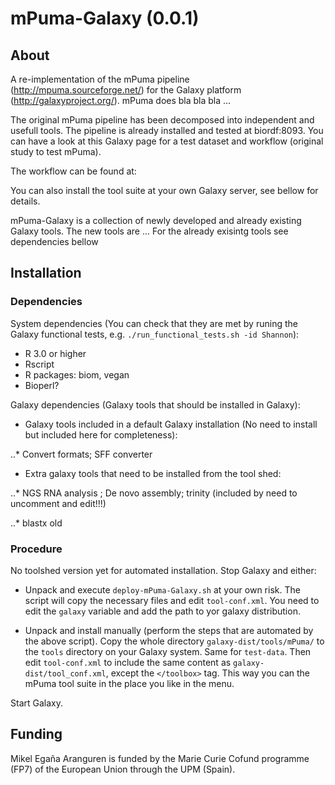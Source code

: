 mPuma-Galaxy (0.0.1)
====================

About
-----

A re-implementation of the mPuma pipeline (http://mpuma.sourceforge.net/) for the Galaxy platform (http://galaxyproject.org/). mPuma does bla bla bla ... 

The original mPuma pipeline has been decomposed into independent and usefull tools. The pipeline is already installed and tested at biordf:8093. You can have a look at this Galaxy page for a test dataset and workflow (original study to test mPuma). 

The workflow can be found at: 

You can also install the tool suite at your own Galaxy server, see bellow for details.

mPuma-Galaxy is a collection of newly developed and already existing Galaxy tools. The new tools are ... For the already exisintg tools see dependencies bellow 

Installation
------------

### Dependencies

System dependencies (You can check that they are met by runing the Galaxy functional tests, e.g. `./run_functional_tests.sh -id Shannon`):

* R 3.0 or higher
* Rscript
* R packages: biom, vegan
* Bioperl?

Galaxy dependencies (Galaxy tools that should be installed in Galaxy):

* Galaxy tools included in a default Galaxy installation (No need to install but included here for completeness):

..* Convert formats; SFF converter

* Extra galaxy tools that need to be installed from the tool shed:

..* NGS RNA analysis ; De novo assembly; trinity (included by need to uncomment and edit!!!)

..* blastx old 

### Procedure

No toolshed version yet for automated installation. Stop Galaxy and either:

* Unpack and execute `deploy-mPuma-Galaxy.sh` at your own risk. The script will copy the necessary files and edit `tool-conf.xml`. You need to edit the `galaxy` variable and add the path to yor galaxy distribution.

* Unpack and install manually (perform the steps that are automated by the above script). Copy the whole directory `galaxy-dist/tools/mPuma/` to the `tools` directory on your Galaxy system. Same for `test-data`. Then edit `tool-conf.xml` to include the same content as `galaxy-dist/tool_conf.xml`, except the `</toolbox>` tag. This way you can the mPuma tool suite in the place you like in the menu. 

Start Galaxy.

Funding
-------

Mikel Egaña Aranguren is funded by the Marie Curie Cofund programme (FP7) of the European Union through the UPM (Spain).
